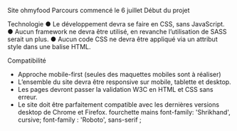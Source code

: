Site ohmyfood
Parcours commencé le 6 juillet
Début du projet

Technologie
● Le développement devra se faire en CSS, sans JavaScript.
● Aucun framework ne devra être utilisé, en revanche l’utilisation de SASS serait un plus.
● Aucun code CSS ne devra être appliqué via un attribut style dans une balise HTML.

Compatibilité
- Approche mobile-first (seules des maquettes mobiles sont à réaliser)
- L’ensemble du site devra être responsive sur mobile, tablette et desktop.
- Les pages devront passer la validation W3C en HTML et CSS sans erreur.
- Le site doit être parfaitement compatible avec les dernières versions desktop de Chrome et Firefox.
<i class="fas fa-utensils"></i> fourchette
<i class="fas fa-hands-helping"></i> mains
font-family: 'Shrikhand', cursive;
font-family : 'Roboto', sans-serif ;